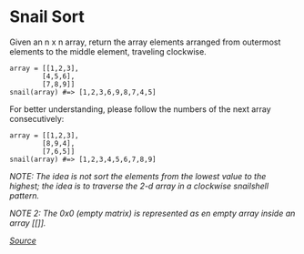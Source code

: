 # Snail Sort

Given an n x n array, return the array elements arranged from outermost elements to the middle element, traveling clockwise.

    array = [[1,2,3],
            [4,5,6],
            [7,8,9]]
    snail(array) #=> [1,2,3,6,9,8,7,4,5]

For better understanding, please follow the numbers of the next array consecutively:

    array = [[1,2,3],
            [8,9,4],
            [7,6,5]]
    snail(array) #=> [1,2,3,4,5,6,7,8,9]


*NOTE: The idea is not sort the elements from the lowest value to the highest; the idea is to traverse the 2-d array in a clockwise snailshell pattern.*

*NOTE 2: The 0x0 (empty matrix) is represented as en empty array inside an array [[]].*

[*Source*](https://www.codewars.com/kata/521c2db8ddc89b9b7a0000c1)
